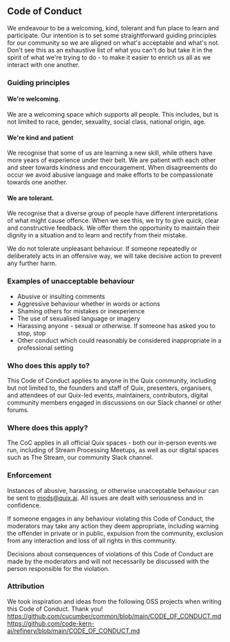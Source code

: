 ## Code of Conduct

We endeavour to be a welcoming, kind, tolerant and fun place to learn and participate. Our intention is to set some straightforward guiding principles for our community so we are aligned on what's acceptable and what's not. Don't see this as an exhaustive list of what you can't do but take it in the spirit of what we're trying to do - to make it easier to enrich us all as we interact with one another.

### Guiding principles

#### We're welcoming.

We are a welcoming space which supports all people. This includes, but is not limited to race, gender, sexuality, social class, national origin, age.

#### We're kind and patient

We recognise that some of us are learning a new skill, while others have more years of experience under their belt. We are patient with each other and steer towards kindness and encouragement. When disagreements do occur we avoid abusive language and make efforts to be compassionate towards one another.

#### We are tolerant.
We recognise that a diverse group of people have different interpretations of what might cause offence. When we see this, we try to give quick, clear and constructive feedback. We offer them the opportunity to maintain their dignity in a situation and to learn and rectify from their mistake.

We do not tolerate unpleasant behaviour. If someone repeatedly or deliberately acts in an offensive way, we will take decisive action to prevent any further harm.

### Examples of unacceptable behaviour

- Abusive or insulting comments
- Aggressive behaviour whether in words or actions
- Shaming others for mistakes or inexperience
- The use of sexualised language or imagery
- Harassing anyone - sexual or otherwise. If someone has asked you to stop, stop
- Other conduct which could reasonably be considered inappropriate in a professional setting


### Who does this apply to?

This Code of Conduct applies to anyone in the Quix community, including but not limited to, the founders and staff of Quix, presenters, organisers, and attendees of our Quix-led events, maintainers, contributors, digital community members engaged in discussions on our Slack channel or other forums.

### Where does this apply?

The CoC applies in all official Quix spaces - both our in-person events we run, including of Stream Processing Meetups, as well as our digital spaces such as The Stream, our community Slack channel.

### Enforcement

Instances of abusive, harassing, or otherwise unacceptable behaviour can be sent to mods@quix.ai. All issues are dealt with seriousness and in confidence.

If someone engages in any behaviour violating this Code of Conduct, the moderators may take any action they deem appropriate, including warning the offender in private or in public, expulsion from the community, exclusion from any interaction and loss of all rights in this community.

Decisions about consequences of violations of this Code of Conduct are made by the moderators and will not necessarily be discussed with the person responsible for the violation.

### Attribution
We took inspiration and ideas from the following OSS projects when writing this Code of Conduct. Thank you!
https://github.com/cucumber/common/blob/main/CODE_OF_CONDUCT.md
https://github.com/code-kern-ai/refinery/blob/main/CODE_OF_CONDUCT.md
